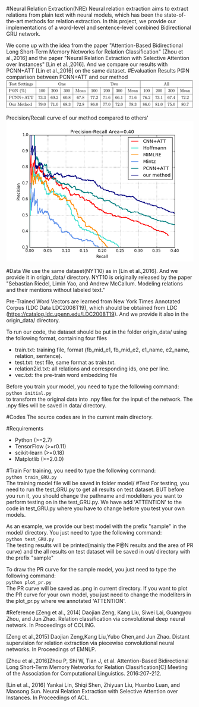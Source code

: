 #Neural Relation Extraction(NRE)
Neural relation extraction aims to extract relations from plain text with neural models, which has been the state-of-the-art methods for relation extraction. In this project, we provide our implementations of a word-level and sentence-level combined Bidirectional GRU network.  

We come up with the idea from the paper "Attention-Based Bidirectional Long Short-Term Memory Networks for Relation Classification" [Zhou et al.,2016] and the paper "Neural Relation Extraction with Selective Attention over Instances" [Lin et al.,2016]. And we compare our results with PCNN+ATT [Lin et al.,2016] on the same dataset.
#Evaluation Results
P@N comparison between PCNN+ATT and our method
![](./images/table.png)

Precision/Recall curve of our method compared to others'
![](./images/iter_11400.png)


#Data
We use the same dataset(NYT10) as in [Lin et al.,2016]. And we provide it in origin_data/ directory. NYT10 is originally released by the paper "Sebastian Riedel, Limin Yao, and Andrew McCallum. Modeling relations and their mentions without labeled text."  

Pre-Trained Word Vectors are learned from New York Times Annotated Corpus (LDC Data LDC2008T19), which should be obtained from LDC (https://catalog.ldc.upenn.edu/LDC2008T19). And we provide it also in the origin_data/ directory.

To run our code, the dataset should be put in the folder origin_data/ using the following format, containing four files
- train.txt: training file, format (fb_mid_e1, fb_mid_e2, e1_name, e2_name, relation, sentence).
- test.txt: test file, same format as train.txt.
- relation2id.txt: all relations and corresponding ids, one per line.
- vec.txt: the pre-train word embedding file

Before you train your model, you need to type the following command:  
`python initial.py`  
to transform the original data into .npy files for the input of the network. The .npy files will be saved in data/ directory.

#Codes
The source codes are in the current main directory.

#Requirements
- Python (>=2.7)
- TensorFlow (>=r0.11)
- scikit-learn (>=0.18)
- Matplotlib (>=2.0.0)

#Train
For training, you need to type the following command:  
`python train_GRU.py`  
The training model file will be saved in folder model/
#Test
For testing, you need to run the test_GRU.py to get all results on test dataset. BUT before you run it, you should change the pathname and modeliters you want to perform testing on in the test_GRU.py. We have add 'ATTENTION' to the code in test_GRU.py where you have to change before you test your own models.  

As an example, we provide our best model with the prefix "sample" in the model/ directory. You just need to type the following command:  
`python test_GRU.py`  
The testing results will be printed(mainly the P@N results and the area of PR curve) and the all results on test dataset will be saved in out/ directory with the prefix "sample"  

To draw the PR curve for the sample model, you just need to type the following command:  
`python plot_pr.py`  
The PR curve will be saved as .png in current directory. If you want to plot the PR curve for your own model, you just need to change the modeliters in the plot_pr.py where we annotated 'ATTENTION'.

#Reference
[Zeng et al., 2014] Daojian Zeng, Kang Liu, Siwei Lai, Guangyou Zhou, and Jun Zhao. Relation classification via convolutional deep neural network. In Proceedings of COLING.  

[Zeng et al.,2015] Daojian Zeng,Kang Liu,Yubo Chen,and Jun Zhao. Distant supervision for relation extraction via piecewise convolutional neural networks. In Proceedings of EMNLP.  

[Zhou et al.,2016]Zhou P, Shi W, Tian J, et al. Attention-Based Bidirectional Long Short-Term Memory Networks for Relation Classification[C] Meeting of the Association for Computational Linguistics. 2016:207-212.  

[Lin et al., 2016] Yankai Lin, Shiqi Shen, Zhiyuan Liu, Huanbo Luan, and Maosong Sun. Neural Relation Extraction with Selective Attention over Instances. In Proceedings of ACL.
